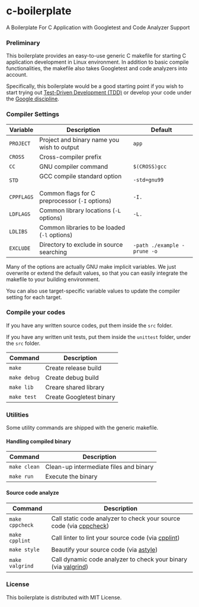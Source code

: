 # c-boilerplate
A Boilerplate For C Application with Googletest and Code Analyzer Support

### Preliminary
This boilerplate provides an easy-to-use generic C makefile for starting C application development in Linux environment. In addition to basic compile functionalities, the makefile also takes Googletest and code analyzers into account.

Specifically, this boilerplate would be a good starting point if you wish to start trying out [Test-Driven Development (TDD)](https://en.wikipedia.org/wiki/Test-driven_development) or develop your code under the [Google discipline](https://google.github.io/styleguide/cppguide.html).

### Compiler Settings

| Variable   | Description                                    | Default                     |
|------------|------------------------------------------------|-----------------------------|
| `PROJECT`  | Project and binary name you wish to output     | `app`                       |
| `CROSS`    | Cross-compiler prefix                          |                             |
| `CC`       | GNU compiler command                           | `$(CROSS)gcc`               |
| `STD`      | GCC compile standard option                    | `-std=gnu99`                |
| `CPPFLAGS` | Common flags for C preprocessor (`-I` options) | `-I.`                       |
| `LDFLAGS`  | Common library locations (`-L` options)        | `-L.`                       |
| `LDLIBS`   | Common libraries to be loaded (`-l` options)   |                             |
| `EXCLUDE`  | Directory to exclude in source searching       | `-path ./example -prune -o` |

Many of the options are actually GNU make implicit variables. We just overwrite or extend the default values, so that you can easily integrate the makefile to your building environment.

You can also use target-specific variable values to update the compiler setting for each target.

### Compile your codes
If you have any written source codes, put them inside the `src` folder.

If you have any written unit tests, put them inside the `unittest` folder, under the `src` folder.

| Command      | Description                                    |
|--------------|------------------------------------------------|
| `make`       | Create release build                           |
| `make debug` | Create debug build                             |
| `make lib`   | Creare shared library                          |
| `make test`  | Create Googletest binary                       |

### Utilities
Some utility commands are shipped with the generic makefile.

#### Handling compiled binary
| Command         | Description                                                                                           |
|-----------------|-------------------------------------------------------------------------------------------------------|
| `make clean`    | Clean-up intermediate files and binary                                                                |
| `make run`      | Execute the binary                                                                                    |

#### Source code analyze
| Command         | Description                                                                                           |
|-----------------|-------------------------------------------------------------------------------------------------------|
| `make cppcheck` | Call static code analyzer to check your source code (via [cppcheck](http://cppcheck.sourceforge.net)) |
| `make cpplint`  | Call linter to lint your source code (via [cpplint](https://github.com/cpplint/cpplint))              |
| `make style`    | Beautify your source code (via [astyle](http://astyle.sourceforge.net))                               |
| `make valgrind` | Call dynamic code analyzer to check your binary (via [valgrind](http://valgrind.org))                 |

### License
This boilerplate is distributed with MIT License.
